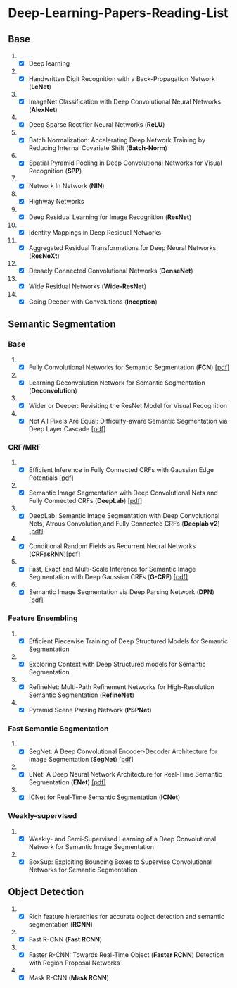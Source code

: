 # Deep-Learning-Papers-Reading-List
## Base
1. - [x] Deep learning
1. - [x] Handwritten Digit Recognition with a Back-Propagation Network (**LeNet**)
1. - [x] ImageNet Classification with Deep Convolutional
Neural Networks (**AlexNet**)
1. - [x] Deep Sparse Rectifier Neural Networks (**ReLU**)
1. - [x] Batch Normalization: Accelerating Deep Network Training by Reducing Internal Covariate Shift (**Batch-Norm**)
1. - [x] Spatial Pyramid Pooling in Deep Convolutional
Networks for Visual Recognition (**SPP**)
1. - [x] Network In Network (**NIN**)
1. - [x] Highway Networks
1. - [x] Deep Residual Learning for Image Recognition (**ResNet**)
1. - [x] Identity Mappings in Deep Residual Networks
1. - [x] Aggregated Residual Transformations for Deep Neural Networks (**ResNeXt**)
1. - [x] Densely Connected Convolutional Networks (**DenseNet**)
1. - [x] Wide Residual Networks (**Wide-ResNet**)
1. - [x] Going Deeper with Convolutions (**Inception**)

## Semantic Segmentation

### Base
1. - [x] Fully Convolutional Networks for Semantic Segmentation (**FCN**) [[pdf]](https://arxiv.org/pdf/1605.06211.pdf)
2. - [x] Learning Deconvolution Network for Semantic Segmentation (**Deconvolution**)
3. - [x] Wider or Deeper: Revisiting the ResNet Model for Visual Recognition
4. - [x] Not All Pixels Are Equal: Difficulty-aware Semantic Segmentation via Deep Layer Cascade [[pdf]](https://www.researchgate.net/publication/315796330_Not_All_Pixels_Are_Equal_Difficulty-aware_Semantic_Segmentation_via_Deep_Layer_Cascade)

### CRF/MRF
1. - [x] Efficient Inference in Fully Connected CRFs with Gaussian Edge Potentials [[pdf]](http://papers.nips.cc/paper/4296-efficient-inference-in-fully-connected-crfs-with-gaussian-edge-potentials.pdf)
2. - [x] Semantic Image Segmentation with Deep Convolutional Nets and Fully Connected CRFs (**DeepLab**) [[pdf]](https://arxiv.org/abs/1412.7062)
3. - [x] DeepLab: Semantic Image Segmentation with Deep Convolutional Nets, Atrous Convolution,and Fully Connected CRFs (**Deeplab v2**) [[pdf]](http://liangchiehchen.com/projects/DeepLab.html)
4. - [x] Conditional Random Fields as Recurrent Neural Networks (**CRFasRNN**)[[pdf]](http://www.robots.ox.ac.uk/~szheng/papers/CRFasRNN.pdf)
5. - [x] Fast, Exact and Multi-Scale Inference for Semantic Image Segmentation with Deep Gaussian CRFs (**G-CRF**)  [[pdf]](https://arxiv.org/pdf/1603.08358v1.pdf)
6. - [x] Semantic Image Segmentation via Deep Parsing Network (**DPN**) [[pdf]](https://www.researchgate.net/publication/281670742_Semantic_Image_Segmentation_via_Deep_Parsing_Network)

### Feature Ensembling
1. - [x] Efficient Piecewise Training of Deep Structured Models for Semantic Segmentation
2. - [x] Exploring Context with Deep Structured models for Semantic Segmentation
3. - [x] RefineNet: Multi-Path Refinement Networks for High-Resolution Semantic Segmentation (**RefineNet**)
4. - [x] Pyramid Scene Parsing Network (**PSPNet**)

### Fast Semantic Segmentation
1. - [x] SegNet: A Deep Convolutional Encoder-Decoder Architecture for Image Segmentation (**SegNet**) [[pdf]](https://arxiv.org/abs/1511.00561?context=cs)
2. - [x] ENet: A Deep Neural Network Architecture for Real-Time Semantic Segmentation (**ENet**) [[pdf]](https://arxiv.org/pdf/1606.02147.pdf)
3. - [x] ICNet for Real-Time Semantic Segmentation (**ICNet**)

### Weakly-supervised
1. - [x] Weakly- and Semi-Supervised Learning of a Deep Convolutional Network for Semantic Image Segmentation
2. - [x] BoxSup: Exploiting Bounding Boxes to Supervise Convolutional Networks for Semantic Segmentation

## Object Detection
1. - [x] Rich feature hierarchies for accurate object detection and semantic segmentation (**RCNN**)
1. - [x] Fast R-CNN (**Fast RCNN**)
1. - [x] Faster R-CNN: Towards Real-Time Object (**Faster RCNN**)
Detection with Region Proposal Networks
1. - [x] Mask R-CNN (**Mask RCNN**)
